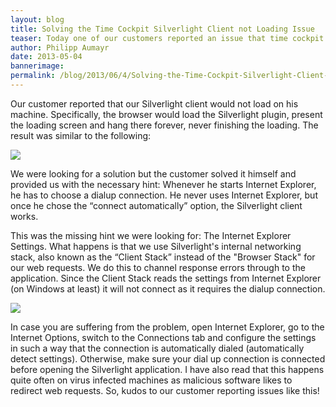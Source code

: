```yaml
---
layout: blog
title: Solving the Time Cockpit Silverlight Client not Loading Issue
teaser: Today one of our customers reported an issue that time cockpit's Silverlight client would not load on his computer. The fabulous thing about this: The customer solved the problem himself AND gave us the root of the cause. We definitely have the best customers in the world.
author: Philipp Aumayr
date: 2013-05-04
bannerimage: 
permalink: /blog/2013/06/4/Solving-the-Time-Cockpit-Silverlight-Client-not-Loading-Issue
---
```


<p xmlns="http://www.w3.org/1999/xhtml">Our customer reported that our Silverlight client would not load on his machine. Specifically, the browser would load the Silverlight plugin, present the loading screen and hang there forever, never finishing the loading. The result was similar to the following:</p><p xmlns="http://www.w3.org/1999/xhtml">
  <img src="{{site.baseurl}}/content/images/blog/2013/06/load_screen_of_death.png" />
</p><p xmlns="http://www.w3.org/1999/xhtml">We were looking for a solution but the customer solved it himself and provided us with the necessary hint: Whenever he starts Internet Explorer, he has to choose a dialup connection. He never uses Internet Explorer, but once he chose the “connect automatically” option, the Silverlight client works.</p><p xmlns="http://www.w3.org/1999/xhtml">This was the missing hint we were looking for: The Internet Explorer Settings. What happens is that we use Silverlight's internal networking stack, also known as the “Client Stack” instead of the "Browser Stack" for our web requests. We do this to channel response errors through to the application. Since the Client Stack reads the settings from Internet Explorer (on Windows at least) it will not connect as it requires the dialup connection.</p><p xmlns="http://www.w3.org/1999/xhtml">
  <img src="{{site.baseurl}}/content/images/blog/2013/06/dialup_settings.png" />
</p><p xmlns="http://www.w3.org/1999/xhtml">In case you are suffering from the problem, open Internet Explorer, go to the Internet Options, switch to the Connections tab and configure the settings in such a way that the connection is automatically dialed (automatically detect settings). Otherwise, make sure your dial up connection is connected before opening the Silverlight application. I have also read that this happens quite often on virus infected machines as malicious software likes to redirect web requests. So, kudos to our customer reporting issues like this!</p>